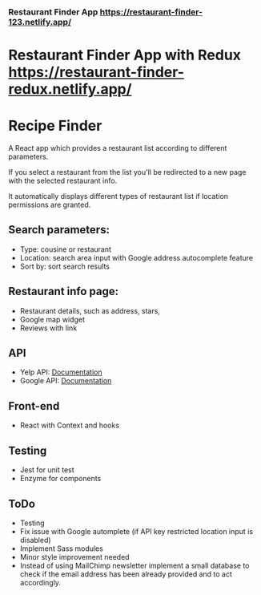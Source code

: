 ### Restaurant Finder App https://restaurant-finder-123.netlify.app/

# Restaurant Finder App with Redux https://restaurant-finder-redux.netlify.app/

# Recipe Finder

A React app which provides a restaurant list according to different parameters.

If you select a restaurant from the list you'll be redirected to a new page with the selected restaurant info.

It automatically displays different types of restaurant list if location permissions are granted.

## Search parameters:

- Type: cousine or restaurant
- Location: search area input with Google address autocomplete feature
- Sort by: sort search results

## Restaurant info page:

- Restaurant details, such as address, stars,
- Google map widget
- Reviews with link

## API

- Yelp API: [Documentation](https://www.yelp.com/developers/documentation/v3)
- Google API: [Documentation](https://developers.google.com/maps/documentation/javascript/places-autocomplete)

## Front-end

- React with Context and hooks

## Testing

- Jest for unit test
- Enzyme for components

## ToDo

- Testing
- Fix issue with Google automplete (if API key restricted location input is disabled)
- Implement Sass modules
- Minor style improvement needed
- Instead of using MailChimp newsletter implement a small database to check if the email address has been already provided and to act accordingly.
